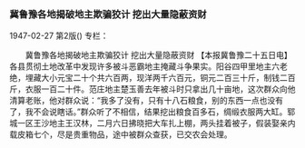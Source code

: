 ### 冀鲁豫各地揭破地主欺骗狡计  挖出大量隐蔽资财

1947-02-27
第2版()
专栏：

　　冀鲁豫各地揭破地主欺骗狡计
    挖出大量隐蔽资财
    【本报冀鲁豫二十五日电】各县贯彻土地改革中发现许多被斗恶霸地主掩藏斗争果实。阳谷四甲里地主六老绝，埋藏大小元宝二十个共六百两，现洋两千六百元，铜元二百三十斤，制钱二百斤，衣服一百二十件。范庄地主楚玉善去年被斗时只拿出几十亩地，这次群众向他清算老账，他对群众说：“我多了没有，只有十八石粮食，别的东西一点也没有了，我不会说瞎话。”群众听了不相信，结果挖出粮食百多石，绸缎衣服两大缸。郓城一区王沙地主王汉林，二月六日拂晓把大车扎上棚，两头挂着被子，假装娶亲内载皮箱七个，尽是贵重物品，途中被群众查获，已交农会处理。
